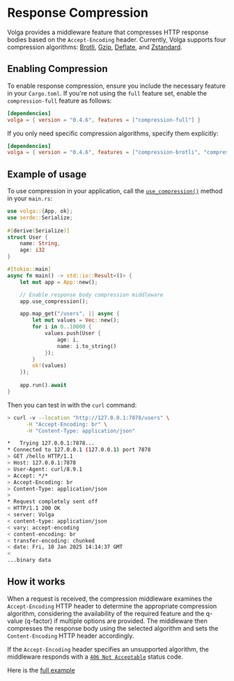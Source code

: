 # Response Compression

Volga provides a middleware feature that compresses HTTP response bodies based on the `Accept-Encoding` header. Currently, Volga supports four compression algorithms: [Brotli](https://en.wikipedia.org/wiki/Brotli), [Gzip](https://en.wikipedia.org/wiki/Gzip), [Deflate](https://en.wikipedia.org/wiki/Deflate), and [Zstandard](https://en.wikipedia.org/wiki/Zstd).

## Enabling Compression

To enable response compression, ensure you include the necessary feature in your `Cargo.toml`. If you're not using the `full` feature set, enable the `compression-full` feature as follows:

```toml
[dependencies]
volga = { version = "0.4.6", features = ["compression-full"] }
```

If you only need specific compression algorithms, specify them explicitly:

```toml
[dependencies]
volga = { version = "0.4.6", features = ["compression-brotli", "compression-gzip"] }
```

## Example of usage

To use compression in your application, call the [`use_compression()`](https://docs.rs/volga/latest/volga/app/struct.App.html#method.use_compression) method in your `main.rs`:

```rust
use volga::{App, ok};
use serde::Serialize;
 
#[derive(Serialize)]
struct User {
    name: String,
    age: i32
}

#[tokio::main]
async fn main() -> std::io::Result<()> {
    let mut app = App::new();

    // Enable response body compression middleware
    app.use_compression();

    app.map_get("/users", || async {
        let mut values = Vec::new();
        for i in 0..10000 {
            values.push(User { 
                age: i, 
                name: i.to_string()
            });
        }
        ok!(values)
    });
    
    app.run().await
}
```
Then you can test in with the `curl` command:
```bash
> curl -v --location "http://127.0.0.1:7878/users" \
      -H "Accept-Encoding: br" \
      -H "Content-Type: application/json"
```
```bash
*   Trying 127.0.0.1:7878...
* Connected to 127.0.0.1 (127.0.0.1) port 7878
> GET /hello HTTP/1.1
> Host: 127.0.0.1:7878
> User-Agent: curl/8.9.1
> Accept: */*
> Accept-Encoding: br
> Content-Type: application/json
>
* Request completely sent off
< HTTP/1.1 200 OK
< server: Volga
< content-type: application/json
< vary: accept-encoding
< content-encoding: br
< transfer-encoding: chunked
< date: Fri, 10 Jan 2025 14:14:37 GMT
<
...binary data
```

## How it works

When a request is received, the compression middleware examines the `Accept-Encoding` HTTP header to determine the appropriate compression algorithm, considering the availability of the required feature and the q-value (q-factor) if multiple options are provided. The middleware then compresses the response body using the selected algorithm and sets the `Content-Encoding` HTTP header accordingly.

If the `Accept-Encoding` header specifies an unsupported algorithm, the middleware responds with a [`406 Not Acceptable`](https://developer.mozilla.org/en-US/docs/Web/HTTP/Status/406) status code.

Here is the [full example](https://github.com/RomanEmreis/volga/blob/main/examples/compression.rs)